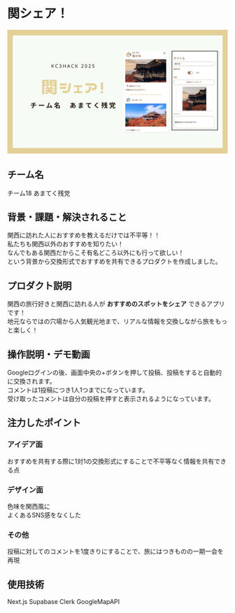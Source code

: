 # 関シェア！
<!-- プロダクト名に変更してください -->

![関シェア！](image-1.png)
<!-- プロダクト名・イメージ画像を差し変えてください -->


## チーム名
チーム18 あまてく残党
<!-- チームIDとチーム名を入力してください -->


## 背景・課題・解決されること

<!-- テーマ「関西をいい感じに」に対して、考案するプロダクトがどういった(Why)背景から思いついたのか、どのよう(What)な課題があり、どのよう(How)に解決するのかを入力してください -->
関西に訪れた人におすすめを教えるだけでは不平等！！  
私たちも関西以外のおすすめを知りたい！  
なんでもある関西だからこそ有名どころ以外にも行って欲しい！  
という背景から交換形式でおすすめを共有できるプロダクトを作成しました。

## プロダクト説明

<!-- 開発したプロダクトの説明を入力してください -->
関西の旅行好きと関西に訪れる人が **おすすめのスポットをシェア** できるアプリです！  
地元ならではの穴場から人気観光地まで、リアルな情報を交換しながら旅をもっと楽しく！

## 操作説明・デモ動画
<!-- [デモ動画はこちら](https://www.youtube.com/watch?v=fbzGp0XJGq8) -->
<!-- 開発したプロダクトの操作説明について入力してください。また、操作説明デモ動画があれば、埋め込みやリンクを記載してください -->
Googleログインの後、画面中央の+ボタンを押して投稿、投稿をすると自動的に交換されます。  
コメントは1投稿につき1人1つまでになっています。  
受け取ったコメントは自分の投稿を押すと表示されるようになっています。  


## 注力したポイント

<!-- 開発したプロダクトの中で、特に注力して作成した箇所・ポイントについて入力してください -->
### アイデア面
おすすめを共有する際に1対1の交換形式にすることで不平等なく情報を共有できる点
### デザイン面
色味を関西風に  
よくあるSNS感をなくした
### その他
投稿に対してのコメントを1度きりにすることで、旅にはつきものの一期一会を再現
## 使用技術
Next.js Supabase Clerk GoogleMapAPI
<!-- 使用技術を入力してください -->


<!--
markdownの記法はこちらを参照してください！
https://docs.github.com/ja/get-started/writing-on-github/getting-started-with-writing-and-formatting-on-github/basic-writing-and-formatting-syntax
-->